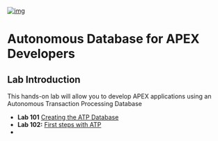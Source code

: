 [![img](https://github.com/oracle/cloudtestdrive/raw/master/common/images/customer.logo2.png)](https://github.com/oracle/cloudtestdrive/blob/master/common/images/customer.logo2.png)

# Autonomous Database for APEX Developers

## Lab Introduction

This hands-on lab will allow you to develop APEX applications using an Autonomous Transaction Processing Database

- **Lab 101** [Creating the ATP Database](https://github.com/shaukatdesai/cloudtestdrive/blob/master/ATP/APEX/prereq.md)
- **Lab 102:** [First steps with ATP](https://github.com/oracle/cloudtestdrive/blob/master/ATP/APEX/L100.md)
- 

